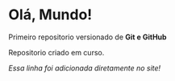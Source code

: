 # Olá, Mundo!
 Primeiro repositorio versionado de **Git e GitHub**

 Repositorio criado em curso.
 
 *Essa linha foi adicionada diretamente no site!*
